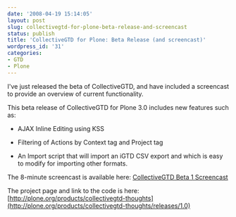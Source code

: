 ```yaml
---
date: '2008-04-19 15:14:05'
layout: post
slug: collectivegtd-for-plone-beta-release-and-screencast
status: publish
title: 'CollectiveGTD for Plone: Beta Release (and screencast)'
wordpress_id: '31'
categories:
- GTD
- Plone
---
```


I've just released the beta of CollectiveGTD, and have included a screencast to provide an overview of current functionality.

This beta release of CollectiveGTD for Plone 3.0 includes new features such as:



	
  * AJAX Inline Editing using KSS

	
  * Filtering of Actions by Context tag and Project tag

	
  * An Import script that will import an iGTD CSV export and which is easy to modify for importing other formats.


The 8-minute screencast is available here: [CollectiveGTD Beta 1 Screencast](/images/post/2008/04/collectivegtd_demo1.mov)

The project page and link to the code is here: [http://plone.org/products/collectivegtd-thoughts](http://plone.org/products/collectivegtd-thoughts/releases/1.0)
